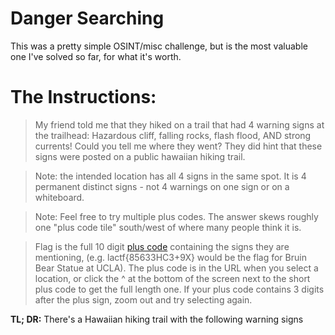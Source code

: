 # Danger Searching
This was a pretty simple OSINT/misc challenge, but is the most valuable one I've solved so far, for what it's worth.
# The Instructions:
> My friend told me that they hiked on a trail that had 4 warning signs at the trailhead: Hazardous cliff, falling rocks, flash flood, AND strong currents! Could you tell me where they went? They did hint that these signs were posted on a public hawaiian hiking trail.

> Note: the intended location has all 4 signs in the same spot. It is 4 permanent distinct signs - not 4 warnings on one sign or on a whiteboard.

> Note: Feel free to try multiple plus codes. The answer skews roughly one "plus code tile" south/west of where many people think it is.

> Flag is the full 10 digit [plus code](https://plus.codes/map) containing the signs they are mentioning, (e.g. lactf{85633HC3+9X} would be the flag for Bruin Bear Statue at UCLA). The plus code is in the URL when you select a location, or click the ^ at the bottom of the screen next to the short plus code to get the full length one. If your plus code contains 3 digits after the plus sign, zoom out and try selecting again.

**TL; DR:** There's a Hawaiian hiking trail with the following warning signs 